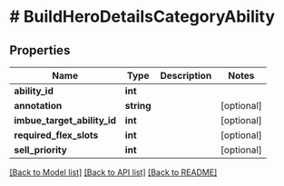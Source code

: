 # # BuildHeroDetailsCategoryAbility

## Properties

Name | Type | Description | Notes
------------ | ------------- | ------------- | -------------
**ability_id** | **int** |  |
**annotation** | **string** |  | [optional]
**imbue_target_ability_id** | **int** |  | [optional]
**required_flex_slots** | **int** |  | [optional]
**sell_priority** | **int** |  | [optional]

[[Back to Model list]](../../README.md#models) [[Back to API list]](../../README.md#endpoints) [[Back to README]](../../README.md)
